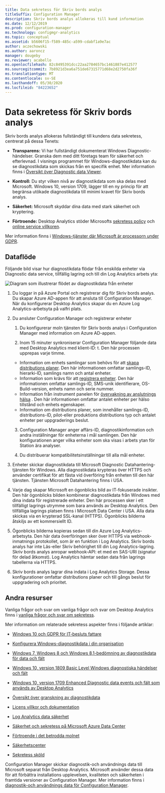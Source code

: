 ```yaml
---
title: Data sekretess för Skriv bords analys
titleSuffix: Configuration Manager
description: Skriv bords analys allokeras till kund information
ms.date: 12/12/2019
ms.prod: configuration-manager
ms.technology: configmgr-analytics
ms.topic: conceptual
ms.assetid: b5606f15-f589-485c-a599-cdabf1a9e7ac
author: aczechowski
ms.author: aaroncz
manager: dougeby
ms.reviewer: acabello
ms.openlocfilehash: 82c8495391dcc22aa2784657bc1461887e412577
ms.sourcegitcommit: 7b8921d3ea6a751de67315771d68e2d2750fa36f
ms.translationtype: MT
ms.contentlocale: sv-SE
ms.lasthandoff: 05/30/2020
ms.locfileid: "84223652"
---
```

# <a name="desktop-analytics-data-privacy"></a>Data sekretess för Skriv bords analys

Skriv bords analys allokeras fullständigt till kundens data sekretess, centrerat på dessa Tenets:

- **Transparens:** Vi har fullständigt dokumenterat Windows Diagnostic-händelser. Granska dem med ditt företags team för säkerhet och efterlevnad. I visnings programmet för Windows-diagnostikdata kan du se diagnostikdata som skickas från en specifik enhet. Mer information finns i [Översikt över Diagnostic data Viewer](https://docs.microsoft.com/windows/configuration/diagnostic-data-viewer-overview).  

- **Kontroll:** Du styr vilken nivå av diagnostikdata som ska delas med Microsoft. Windows 10, version 1709, lägger till en ny princip för att begränsa utökade diagnostikdata till minimi kravet för Skriv bords analys.  

- **Säkerhet:** Microsoft skyddar dina data med stark säkerhet och kryptering.  

- **Förtroende:** Desktop Analytics stöder Microsofts [sekretess policy](https://privacy.microsoft.com/privacystatement) och [online service villkoren](https://www.microsoftvolumelicensing.com/DocumentSearch.aspx?Mode=3&DocumentTypeId=46).  

Mer information finns i [Windows-tjänster där Microsoft är processorn under GDPR](https://docs.microsoft.com/windows/privacy/gdpr-it-guidance#windows-services-where-microsoft-is-the-processor-under-the-gdpr).<!-- 5353168 -->

## <a name="data-flow"></a>Dataflöde

Följande bild visar hur diagnostikdata flödar från enskilda enheter via Diagnostic data service, tillfällig lagring och till din Log Analytics arbets yta:

![Diagram som illustrerar flödet av diagnostikdata från enheter](media/da-data-flow.png)

1. Du loggar in på Azure Portal och registrerar dig för Skriv bords analys. Du skapar Azure AD-appen för att ansluta till Configuration Manager. När du konfigurerar Desktop Analytics skapar du en Azure Log Analytics-arbetsyta på valfri plats.  

2. Du ansluter Configuration Manager och registrerar enheter  

    1. Du konfigurerar moln tjänsten för Skriv bords analys i Configuration Manager med information om Azure AD-appen.  

    2. Inom 15 minuter synkroniserar Configuration Manager följande data med Desktop Analytics med klient-ID: t. Den här processen upprepas varje timme.

      - Information om enhets samlingar som behövs för att [skapa distributions planer](create-deployment-plans.md). Den här informationen omfattar samlings-ID, hierarki-ID, samlings namn och antal enheter. 
      - Information som krävs för att [registrera enheter](enroll-devices.md). Den här informationen omfattar samlings-ID, SMS-unik identifierare, OS-Build-version, enhets namn och serie nummer.
      - Information från instrument panelen för [övervakning av anslutnings hälsa](monitor-connection-health.md) . Den här informationen omfattar antalet enheter per hälso tillstånd och enhets egenskaper.
      - Information om distributions planer, som innehåller samlings-ID, distributions-ID, pilot-eller produktions distributions typ och antalet enheter per uppgraderings beslut.

    3. Configuration Manager anger affärs-ID, diagnostikinformation och andra inställningar för enheterna i mål samlingen. Den här konfigurationen anger vilka enheter som ska visas i arbets ytan för Station ära analyser.  

    4. Du distribuerar kompatibilitetsinställningar till alla mål enheter.  

3. Enheter skickar diagnostikdata till Microsoft Diagnostic Datahantering-tjänsten för Windows. Alla diagnostikdata krypteras över HTTPS och använder certifikat för att fästa vid överföring från enheten till den här tjänsten. Tjänsten Microsoft Datahantering finns i USA.

4. Varje dag skapar Microsoft en ögonblicks bild av IT-fokuserade insikter. Den här ögonblicks bilden kombinerar diagnostikdata från Windows med dina indata för registrerade enheter. Den här processen sker i ett tillfälligt lagrings utrymme som bara används av Desktop Analytics. Den tillfälliga lagrings platsen finns i Microsoft Data Center i USA. Alla data skickas via en krypterad SSL-kanal (HTTPS). Ögonblicks bilderna åtskiljs av ett kommersiellt ID.  

5. Ögonblicks bilderna kopieras sedan till din Azure Log Analytics-arbetsyta. Den här data överföringen sker över HTTPS via webhook-inmatnings protokollet, som är en funktion i Log Analytics. Skriv bords analys har inte Läs-eller Skriv behörighet till din Log Analytics-lagring. Skriv bords analys anropar webhook-API: et med en SAS-URI (signatur för delad åtkomst). Log Analytics hämtar sedan data från lagrings tabellerna via HTTPS.

6. Skriv bords analys lagrar dina indata i Log Analytics Storage. Dessa konfigurationer omfattar distributions planer och till gångs beslut för uppgradering och prioritet.  

## <a name="other-resources"></a>Andra resurser

Vanliga frågor och svar om vanliga frågor och svar om Desktop Analytics finns i [vanliga frågor och svar om sekretess](faq.md#privacy).

Mer information om relaterade sekretess aspekter finns i följande artiklar:

- [Windows 10 och GDPR för IT-besluts fattare](https://docs.microsoft.com/windows/privacy/gdpr-it-guidance)  

- [Konfigurera Windows-diagnostikdata i din organisation](https://docs.microsoft.com/windows/privacy/configure-windows-diagnostic-data-in-your-organization)  

- [Windows 7, Windows 8 och Windows 8,1-bedömning av diagnostikdata för data och fält](https://docs.microsoft.com/previous-versions/windows/it-pro/windows-8.1-and-8/appraiser-diagnostic-data-events-and-fields)  

- [Windows 10, version 1809 Basic Level Windows diagnostiska händelser och fält](https://docs.microsoft.com/windows/privacy/basic-level-windows-diagnostic-events-and-fields-1809)  

- [Windows 10, version 1709 Enhanced Diagnostic data events och fält som används av Desktop Analytics](https://docs.microsoft.com/windows/privacy/enhanced-diagnostic-data-windows-analytics-events-and-fields)  

- [Översikt över granskning av diagnostikdata](https://docs.microsoft.com/windows/privacy/diagnostic-data-viewer-overview)  

- [Licens villkor och dokumentation](https://www.microsoftvolumelicensing.com/DocumentSearch.aspx?Mode=3&DocumentTypeId=31)  

- [Log Analytics data säkerhet](https://docs.microsoft.com/azure/azure-monitor/platform/data-security)

- [Säkerhet och sekretess på Microsoft Azure Data Center](https://azure.microsoft.com/global-infrastructure/)  

- [Förtroende i det betrodda molnet](https://azure.microsoft.com/overview/trusted-cloud/)  

- [Säkerhetscenter](https://www.microsoft.com/trustcenter)  

- [Sekretess sköld](https://www.privacyshield.gov/)  

Configuration Manager skickar diagnostik-och användnings data till Microsoft separat från Desktop Analytics. Microsoft använder dessa data för att förbättra installations upplevelsen, kvaliteten och säkerheten i framtida versioner av Configuration Manager. Mer information finns i [diagnostik-och användnings data för Configuration Manager](../core/plan-design/diagnostics/diagnostics-and-usage-data.md).

